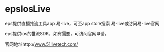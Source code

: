 # epsIosLive

eps提供直播推流工具app 易-live，可至app store搜索 易-live或访问易-live官网

eps提供ios的推流SDK，如有需要，可访问官网申请。

官网地址http://www.51livetech.com/
